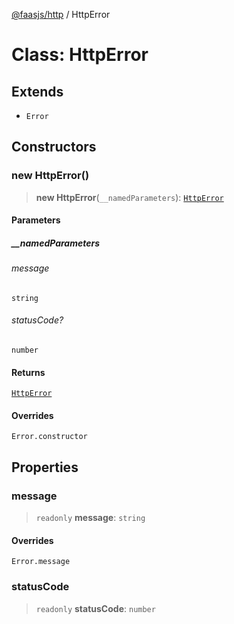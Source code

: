 [@faasjs/http](../README.md) / HttpError

# Class: HttpError

## Extends

- `Error`

## Constructors

### new HttpError()

> **new HttpError**(`__namedParameters`): [`HttpError`](HttpError.md)

#### Parameters

##### \_\_namedParameters

###### message

`string`

###### statusCode?

`number`

#### Returns

[`HttpError`](HttpError.md)

#### Overrides

`Error.constructor`

## Properties

### message

> `readonly` **message**: `string`

#### Overrides

`Error.message`

### statusCode

> `readonly` **statusCode**: `number`
